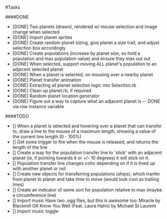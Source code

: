 #Tasks

####DONE
- [DONE] Two planets (drawn), rendered w/ mouse selection and image change when selected
- [DONE] Import planet sprites
- [DONE] Create random planet sizing, give planet a size trait, and adjust selection box accordingly
- [DONE] Create populations (increase by planet size, so hold a population and max population value) and ensure they max out out
- [DONE] When selected, support moving ALL planet's population to an adjacent selected planet
- [DONE] When a planet is selected, on mousing over a nearby planet
- [DONE] Planet transfer animation
- [DONE] Extracting all planet selection logic into Selection.rb
- [DONE] Clean up planet.rb, if required
- [DONE] Random planet location generator
- [DONE] Figure out a way to capture what an adjacent planet is -- DONE via row instance variable


####TODO
- [] When a planet is selected and hovering over a planet that can transfer to, draw a line to the mouse of a maximum length, showing
   a value of the current line length (0 - 100%)
- [] Get some trigger to fire when the mouse is released, and returns the length of the line
- [] Create a way for the population transfer line to 'stick' with an adjacent planet (ie, if pointing towards it or
   +/- 10 degrees) it will stick on it.
- [] Population transfer line changes color depending on if it is lined up with another planet or not
- [] Create new objects for transferring populations (ships), which tranfer from planet to planet
   and take time to move (would look cool as trailing lines)
- [] Create an indicator of some sort for population relative to max (maybe a circumference line)
- [] Import music
   Have two .ogg files, but this is awesome too: Miracle by Blackmill﻿ OR Know You Well (Feat. Laura Hahn) by Michael St﻿ Laurent
- [] Import music toggle


